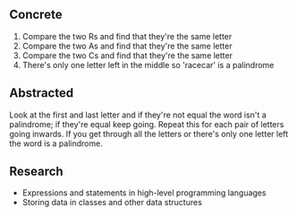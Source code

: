 ## Concrete
1. Compare the two Rs and find that they're the same letter
2. Compare the two As and find that they're the same letter
3. Compare the two Cs and find that they're the same letter
4. There's only one letter left in the middle so 'racecar' is a palindrome

## Abstracted
Look at the first and last letter and if they're not equal the word isn't a palindrome; if they're equal keep 
going. Repeat this for each pair of letters going inwards. If you get through all the letters or there's only 
one letter left the word is a palindrome.

## Research
- Expressions and statements in high-level programming languages
- Storing data in classes and other data structures
